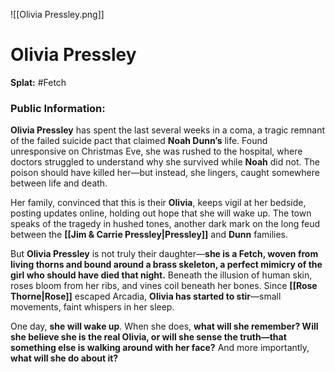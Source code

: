 ![[Olivia Pressley.png]]
# **Olivia Pressley**  
**Splat:** #Fetch   

### Public Information:  

**Olivia Pressley** has spent the last several weeks in a coma, a tragic remnant of the failed suicide pact that claimed **Noah Dunn’s** life. Found unresponsive on Christmas Eve, she was rushed to the hospital, where doctors struggled to understand why she survived while **Noah** did not. The poison should have killed her—but instead, she lingers, caught somewhere between life and death.  

Her family, convinced that this is their **Olivia**, keeps vigil at her bedside, posting updates online, holding out hope that she will wake up. The town speaks of the tragedy in hushed tones, another dark mark on the long feud between the **[[Jim & Carrie Pressley|Pressley]]** and **Dunn** families.  

But **Olivia Pressley** is not truly their daughter—**she is a Fetch, woven from living thorns and bound around a brass skeleton, a perfect mimicry of the girl who should have died that night.** Beneath the illusion of human skin, roses bloom from her ribs, and vines coil beneath her bones. Since **[[Rose Thorne|Rose]]** escaped Arcadia, **Olivia has started to stir**—small movements, faint whispers in her sleep.  

One day, **she will wake up**. When she does, **what will she remember? Will she believe she is the real Olivia, or will she sense the truth—that something else is walking around with her face?** And more importantly, **what will she do about it?**